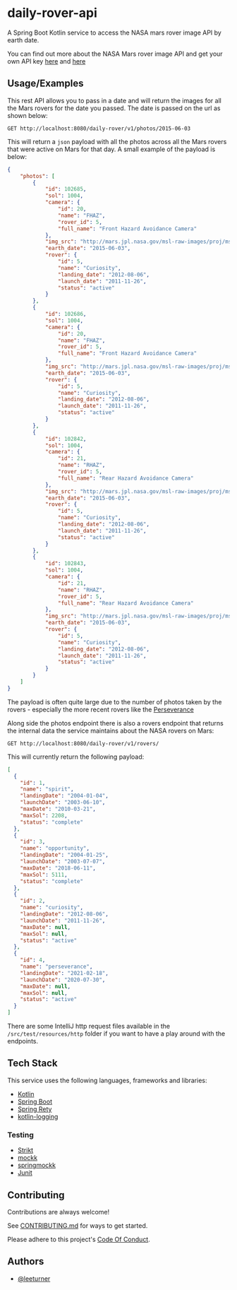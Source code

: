 # daily-rover-api
A Spring Boot Kotlin service to access the NASA mars rover image API by earth date.

You can find out more about the NASA Mars rover image API and get your own API key [here](https://api.nasa.gov) and [here](https://github.com/chrisccerami/mars-photo-api)
## Usage/Examples

This rest API allows you to pass in a date and will return the images for all the Mars rovers for the date you passed.  The date is passed on the url as shown below:

```
GET http://localhost:8080/daily-rover/v1/photos/2015-06-03
```

This will return a `json` payload with all the photos across all the Mars rovers that were active on Mars for that day.  A small example of the payload is below:

```json
{
    "photos": [
        {
            "id": 102685,
            "sol": 1004,
            "camera": {
                "id": 20,
                "name": "FHAZ",
                "rover_id": 5,
                "full_name": "Front Hazard Avoidance Camera"
            },
            "img_src": "http://mars.jpl.nasa.gov/msl-raw-images/proj/msl/redops/ods/surface/sol/01004/opgs/edr/fcam/FLB_486615455EDR_F0481570FHAZ00323M_.JPG",
            "earth_date": "2015-06-03",
            "rover": {
                "id": 5,
                "name": "Curiosity",
                "landing_date": "2012-08-06",
                "launch_date": "2011-11-26",
                "status": "active"
            }
        },
        {
            "id": 102686,
            "sol": 1004,
            "camera": {
                "id": 20,
                "name": "FHAZ",
                "rover_id": 5,
                "full_name": "Front Hazard Avoidance Camera"
            },
            "img_src": "http://mars.jpl.nasa.gov/msl-raw-images/proj/msl/redops/ods/surface/sol/01004/opgs/edr/fcam/FRB_486615455EDR_F0481570FHAZ00323M_.JPG",
            "earth_date": "2015-06-03",
            "rover": {
                "id": 5,
                "name": "Curiosity",
                "landing_date": "2012-08-06",
                "launch_date": "2011-11-26",
                "status": "active"
            }
        },
        {
            "id": 102842,
            "sol": 1004,
            "camera": {
                "id": 21,
                "name": "RHAZ",
                "rover_id": 5,
                "full_name": "Rear Hazard Avoidance Camera"
            },
            "img_src": "http://mars.jpl.nasa.gov/msl-raw-images/proj/msl/redops/ods/surface/sol/01004/opgs/edr/rcam/RLB_486615482EDR_F0481570RHAZ00323M_.JPG",
            "earth_date": "2015-06-03",
            "rover": {
                "id": 5,
                "name": "Curiosity",
                "landing_date": "2012-08-06",
                "launch_date": "2011-11-26",
                "status": "active"
            }
        },
        {
            "id": 102843,
            "sol": 1004,
            "camera": {
                "id": 21,
                "name": "RHAZ",
                "rover_id": 5,
                "full_name": "Rear Hazard Avoidance Camera"
            },
            "img_src": "http://mars.jpl.nasa.gov/msl-raw-images/proj/msl/redops/ods/surface/sol/01004/opgs/edr/rcam/RRB_486615482EDR_F0481570RHAZ00323M_.JPG",
            "earth_date": "2015-06-03",
            "rover": {
                "id": 5,
                "name": "Curiosity",
                "landing_date": "2012-08-06",
                "launch_date": "2011-11-26",
                "status": "active"
            }
        }
    ]
}
```
The payload is often quite large due to the number of photos taken by the rovers - especially the more recent rovers like the [Perseverance](https://mars.nasa.gov/mars2020/)

Along side the photos endpoint there is also a rovers endpoint that returns the internal data the service maintains about the NASA rovers on Mars:

```
GET http://localhost:8080/daily-rover/v1/rovers/
```

This will currently return the following payload:

```json
[
  {
    "id": 1,
    "name": "spirit",
    "landingDate": "2004-01-04",
    "launchDate": "2003-06-10",
    "maxDate": "2010-03-21",
    "maxSol": 2208,
    "status": "complete"
  },
  {
    "id": 3,
    "name": "opportunity",
    "landingDate": "2004-01-25",
    "launchDate": "2003-07-07",
    "maxDate": "2018-06-11",
    "maxSol": 5111,
    "status": "complete"
  },
  {
    "id": 2,
    "name": "curiosity",
    "landingDate": "2012-08-06",
    "launchDate": "2011-11-26",
    "maxDate": null,
    "maxSol": null,
    "status": "active"
  },
  {
    "id": 4,
    "name": "perseverance",
    "landingDate": "2021-02-18",
    "launchDate": "2020-07-30",
    "maxDate": null,
    "maxSol": null,
    "status": "active"
  }
]
```

There are some IntelliJ http request files available in the `/src/test/resources/http` folder if you want to have a play around with the endpoints.
## Tech Stack

This service uses the following languages, frameworks and libraries:

* [Kotlin](https://kotlinlang.org)
* [Spring Boot](https://github.com/spring-projects/spring-boot)
* [Spring Rety](https://github.com/spring-projects/spring-retry)
* [kotlin-logging](https://github.com/MicroUtils/kotlin-logging)

### Testing

* [Strikt](https://strikt.io)
* [mockk](https://github.com/mockk/mockk)
* [springmockk](https://github.com/Ninja-Squad/springmockk)
* [Junit](https://github.com/junit-team/junit5)
## Contributing

Contributions are always welcome!

See [CONTRIBUTING.md](CONTRIBUTING.md) for ways to get started.

Please adhere to this project's [Code Of Conduct](CONTRIBUTING.md).

## Authors

- [@leeturner](https://www.github.com/leeturner)